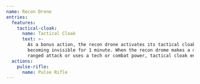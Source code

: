 ```yaml
---
name: Recon Drone
entries:
  features:
    tactical-cloak:
      name: Tactical Cloak
      text: >-
        As a bonus action, the recon drone activates its tactical cloak,
        becoming invisible for 1 minute. When the recon drome makes a melee or
        ranged attack or uses a tech or combat power, tactical cloak ends.
  actions:
    pulse-rifle:
      name: Pulse Rifle
---
```

